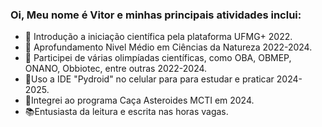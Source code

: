 ### Oi, Meu nome é Vitor e minhas principais atividades inclui:
- 🔭 Introdução a iniciação científica pela plataforma UFMG+ 2022.
- 🦠 Aprofundamento Nivel Médio em Ciências da Natureza 2022-2024.
- 🥇 Participei de várias olimpíadas científicas, como OBA, OBMEP, ONANO, Obbiotec, entre outras 2022-2024.
- 📱Uso a IDE "Pydroid" no celular para para estudar e praticar 2024-2025.
- 🚀Integrei ao programa Caça Asteroides MCTI em 2024.
- 📚Entusiasta da leitura e escrita nas horas vagas.






